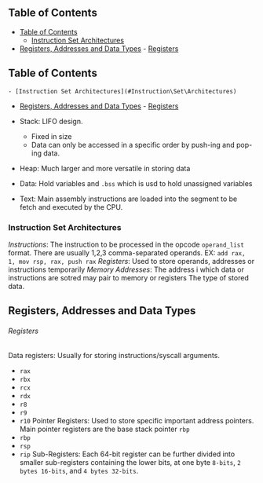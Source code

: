 ## Table of Contents

  - [Table of Contents](#Table\of\Contents)
    - [Instruction Set Architectures](#Instruction\Set\Architectures)
  - [Registers, Addresses and Data Types](#Registers,\Addresses\and\Data\Types)
          - [Registers](#Registers)

## Table of Contents

    - [Instruction Set Architectures](#Instruction\Set\Architectures)
  - [Registers, Addresses and Data Types](#Registers,\Addresses\and\Data\Types)
          - [Registers](#Registers)


- Stack: LIFO design.
	- Fixed in size
	- Data can only be accessed in a specific order by push-ing and pop-ing data.
- Heap: Much larger and more versatile in storing data
- Data: Hold variables and `.bss` which is usd to hold unassigned variables
- Text: Main assembly instructions are loaded into the segment to be fetch and executed by the CPU.


### Instruction Set Architectures

*Instructions*: The instruction to be processed in the opcode `operand_list` format. There are usually 1,2,3 comma-separated operands.
	EX: `add rax, 1, mov rsp, rax, push rax`
*Registers*: Used to store operands, addresses or instructions temporarily
*Memory Addresses*: The address i which data or instructions are sotred may pair to memory or registers
The type of stored data.
## Registers, Addresses and Data Types
###### Registers
Data registers: Usually for storing instructions/syscall arguments. 
- `rax`
- `rbx`
- `rcx`
- `rdx`
- `r8`
- `r9`
- `r10`
Pointer Registers: Used to store specific important address pointers. Main pointer registers are the base stack pointer `rbp`
- `rbp`
- `rsp`
- `rip`
Sub-Registers: Each 64-bit register can be further divided into smaller sub-registers containing the lower bits, at one byte `8-bits`, `2 bytes 16-bits`, and `4 bytes 32-bits`.





















































